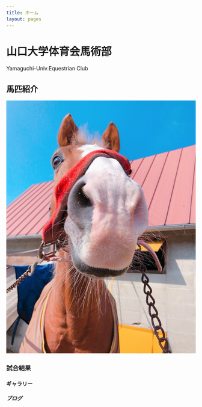 ```yaml
---
title: ホーム
layout: pages
---
```


# 山口大学体育会馬術部
 Yamaguchi-Univ.Equestrian Club
 
## 馬匹紹介
![](img/IMG_7575.JPG)


### 試合結果

#### ギャラリー

##### ブログ